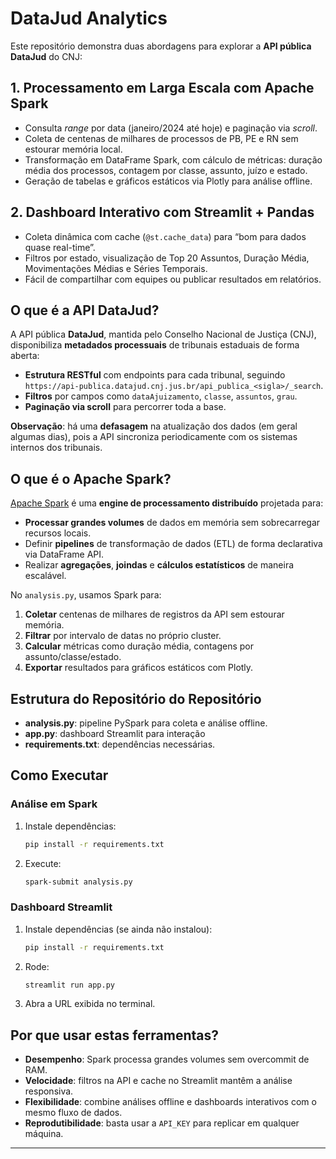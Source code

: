 # DataJud Analytics

Este repositório demonstra duas abordagens para explorar a **API pública DataJud** do CNJ:

## 1. Processamento em Larga Escala com Apache Spark

* Consulta *range* por data (janeiro/2024 até hoje) e paginação via *scroll*.
* Coleta de centenas de milhares de processos de PB, PE e RN sem estourar memória local.
* Transformação em DataFrame Spark, com cálculo de métricas: duração média dos processos, contagem por classe, assunto, juízo e estado.
* Geração de tabelas e gráficos estáticos via Plotly para análise offline.

## 2. Dashboard Interativo com Streamlit + Pandas

* Coleta dinâmica com cache (`@st.cache_data`) para “bom para dados quase real-time”.
* Filtros por estado, visualização de Top 20 Assuntos, Duração Média, Movimentações Médias e Séries Temporais.
* Fácil de compartilhar com equipes ou publicar resultados em relatórios.

## O que é a API DataJud?

A API pública **DataJud**, mantida pelo Conselho Nacional de Justiça (CNJ), disponibiliza **metadados processuais** de tribunais estaduais de forma aberta:

* **Estrutura RESTful** com endpoints para cada tribunal, seguindo `https://api-publica.datajud.cnj.jus.br/api_publica_<sigla>/_search`. 
* **Filtros** por campos como `dataAjuizamento`, `classe`, `assuntos`, `grau`.
* **Paginação via scroll** para percorrer toda a base.

**Observação**: há uma **defasagem** na atualização dos dados (em geral algumas dias), pois a API sincroniza periodicamente com os sistemas internos dos tribunais.

## O que é o Apache Spark?

[Apache Spark](https://spark.apache.org/) é uma **engine de processamento distribuído** projetada para:

* **Processar grandes volumes** de dados em memória sem sobrecarregar recursos locais.
* Definir **pipelines** de transformação de dados (ETL) de forma declarativa via DataFrame API.
* Realizar **agregações**, **joindas** e **cálculos estatísticos** de maneira escalável.

No `analysis.py`, usamos Spark para:

1. **Coletar** centenas de milhares de registros da API sem estourar memória.
2. **Filtrar** por intervalo de datas no próprio cluster.
3. **Calcular** métricas como duração média, contagens por assunto/classe/estado.
4. **Exportar** resultados para gráficos estáticos com Plotly.

## Estrutura do Repositório do Repositório

* **analysis.py**: pipeline PySpark para coleta e análise offline.
* **app.py**: dashboard Streamlit para interação
* **requirements.txt**: dependências necessárias.

## Como Executar

### Análise em Spark

1. Instale dependências:

   ```bash
   pip install -r requirements.txt
   ```
2. Execute:

   ```bash
   spark-submit analysis.py
   ```

### Dashboard Streamlit

1. Instale dependências (se ainda não instalou):

   ```bash
   pip install -r requirements.txt
   ```
2. Rode:

   ```bash
   streamlit run app.py
   ```
3. Abra a URL exibida no terminal.

## Por que usar estas ferramentas?

* **Desempenho**: Spark processa grandes volumes sem overcommit de RAM.
* **Velocidade**: filtros na API e cache no Streamlit mantêm a análise responsiva.
* **Flexibilidade**: combine análises offline e dashboards interativos com o mesmo fluxo de dados.
* **Reprodutibilidade**: basta usar a `API_KEY` para replicar em qualquer máquina.

---


